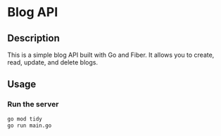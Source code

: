 # Blog API

## Description

This is a simple blog API built with Go and Fiber. It allows you to create, read, update, and delete blogs.

## Usage

### Run the server

```bash
go mod tidy
go run main.go
```
